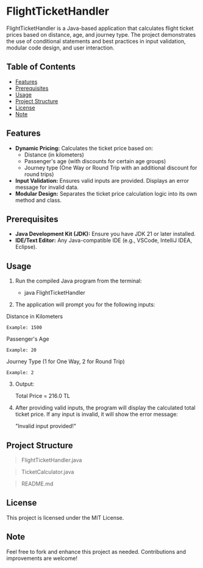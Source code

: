 # FlightTicketHandler

FlightTicketHandler is a Java-based application that calculates flight ticket prices based on distance, age, and journey type. The project demonstrates the use of conditional statements and best practices in input validation, modular code design, and user interaction.

## Table of Contents

- [Features](#features)
- [Prerequisites](#prerequisites)
- [Usage](#usage)
- [Project Structure](#project-structure)
- [License](#license)
- [Note](#note)

## Features

- **Dynamic Pricing:** Calculates the ticket price based on:
  - Distance (in kilometers)
  - Passenger's age (with discounts for certain age groups)
  - Journey type (One Way or Round Trip with an additional discount for round trips)
- **Input Validation:** Ensures valid inputs are provided. Displays an error message for invalid data.
- **Modular Design:** Separates the ticket price calculation logic into its own method and class.

## Prerequisites

- **Java Development Kit (JDK):** Ensure you have JDK 21 or later installed.
- **IDE/Text Editor:** Any Java-compatible IDE (e.g., VSCode, IntelliJ IDEA, Eclipse).

## Usage

1. Run the compiled Java program from the terminal:


    - java FlightTicketHandler

2. The application will prompt you for the following inputs:

  Distance in Kilometers

    Example: 1500

  Passenger's Age

    Example: 20

  Journey Type (1 for One Way, 2 for Round Trip)

    Example: 2

3. Output:

      Total Price = 216.0 TL

4. After providing valid inputs, the program will display the calculated total ticket price. If any input is invalid, it will show the error message:

    "Invalid input provided!"

## Project Structure

> FlightTicketHandler.java

> TicketCalculator.java

> README.md

## License

This project is licensed under the MIT License.

## Note

Feel free to fork and enhance this project as needed. Contributions and improvements are welcome!